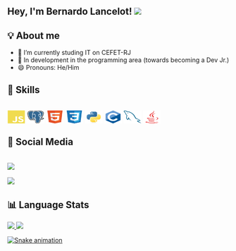 ## Hey, I'm Bernardo Lancelot! <img src="https://raw.githubusercontent.com/kaueMarques/kaueMarques/master/hi.gif" width="35"> 

## 💡 About me
  
- 🔭 I’m currently studing IT on CEFET-RJ
- 🌱 In development in the programming area (towards becoming a Dev Jr.)
- 😄 Pronouns: He/Him
  
## 🚀 Skills

<div style="display: inline_block"><br>
  <img align="center" alt="Bernardo-Js" height="30" width="40" src="https://raw.githubusercontent.com/devicons/devicon/master/icons/javascript/javascript-plain.svg">
  <img align="center" alt="Bernardo-SQL" height="30" width="40" src="https://raw.githubusercontent.com/devicons/devicon/master/icons/postgresql/postgresql-original.svg">
  <img align="center" alt="Bernardo-HTML" height="30" width="40" src="https://raw.githubusercontent.com/devicons/devicon/master/icons/html5/html5-original.svg">
  <img align="center" alt="Bernardo-CSS" height="30" width="40" src="https://raw.githubusercontent.com/devicons/devicon/master/icons/css3/css3-original.svg">
  <img align="center" alt="Bernardo-Python" height="30" width="40" src="https://raw.githubusercontent.com/devicons/devicon/master/icons/python/python-original.svg">
  <img align="center" alt="Bernardo-C" height="30" width="40" src="https://raw.githubusercontent.com/devicons/devicon/master/icons/c/c-original.svg">
  <img align="center" alt="Bernardo-MySQL" height="30" width="40" src="https://raw.githubusercontent.com/devicons/devicon/master/icons/mysql/mysql-original.svg">
  <img align="center" alt="Bernardo-Java" height="30" width="40" src="https://raw.githubusercontent.com/devicons/devicon/master/icons/java/java-plain.svg">
</div>

## 📝 Social Media

<div style="display: inline_block"><br>
  <a href="https://www.instagram.com/bernardolancelot/" target="_blank"><img src="https://img.shields.io/badge/-Instagram-%23E4405F?style=for-the-badge&logo=instagram&logoColor=white" target="_blank"></a>

<a href="https://br.linkedin.com/in/bernardo-lancelot-ab84a523b" target="_blank"><img src="https://img.shields.io/badge/-LinkedIn-%230077B5?style=for-the-badge&logo=linkedin&logoColor=white" target="_blank"></a> 
</div>
  
## 📊 Language Stats

<div align="left">
  <a href="https://github.com/bernardolancelot">
  <img height="180em" src="https://github-readme-stats.vercel.app/api?username=bernardolancelot&show_icons=true&theme=dark&include_all_commits=true&count_private=true"/>
  <img height="180em" src="https://github-readme-stats.vercel.app/api/top-langs/?username=bernardolancelot&layout=compact&langs_count=7&theme=dark"/>
</div>
 
 ![Snake animation](https://github.com/bernardolancelot/bernardolancelt/blob/output/github-contribution-grid-snake.svg)
 
## 
